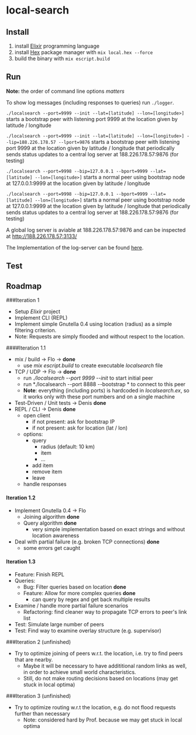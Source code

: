 # local-search

## Install 

1. install [Elixir](http://elixir-lang.org/install.html) programming language
2. install [Hex](https://hex.pm/) package manager with `mix local.hex --force`
3. build the binary with `mix escript.build`

## Run

**Note:** the order of command line options *matters*

To show log messages (including responses to queries) run `./logger`.

`./localsearch --port=9999 --init --lat=[latitude] --lon=[longitude>]` starts a bootstrap peer with listening port 9999 at the location given by latitude / longitude

`./localsearch --port=9999 --init --lat=[latitude] --lon=[longitude>] --lip=188.226.178.57 --lport=9876` starts a bootstrap peer with listening port 9999 at the location given by latitude / longitude that periodically sends status updates to a central log server at 188.226.178.57:9876 (for testing)

`./localsearch --port=9998 --bip=127.0.0.1 --bport=9999 --lat=[latitude] --lon=[longitude>]` starts a normal peer using bootstrap node at 127.0.0.1:9999 at the location given by latitude / longitude

`./localsearch --port=9998 --bip=127.0.0.1 --bport=9999 --lat=[latitude] --lon=[longitude>]` starts a normal peer using bootstrap node at 127.0.0.1:9999 at the location given by latitude / longitude that periodically sends status updates to a central log server at 188.226.178.57:9876 (for testing)

A global log server is aviable at 188.226.178.57:9876 and can be inspected at http://188.226.178.57:3133/

The Implementation of the log-server can be found [here](https://github.com/mhhf/localsearch-viz).

## Test



## Roadmap 
###Iteration 1

* Setup *Elixir* project
* Implement CLI (REPL)
* Implement simple Gnutella 0.4 using location (radius) as a simple filtering criterion.
* Note: Requests are simply flooded and without respect to the location.

####Iteration 1.1

* mix / build -> Flo -> **done** 
    * use *mix escript.build* to create executable *localsearch* file
* TCP / UDP -> Flo -> **done**
    * run *./localsearch --port 9999 --init* to start initial peer
    * run *./localsearch --port 8888 --bootstrap * to connect to this peer
    * **Note**: everything (including ports) is hardcoded in *localsearch.ex*, so it works only with these port numbers and on a single machine
* Test-Driven / Unit tests -> Denis **done**
* REPL / CLI -> Denis **done** 
    * open client
        * if not present: ask for bootstrap IP
        * if not present: ask for location (lat / lon) 
    * options: 
        * query
            - radius (default: 10 km)
            - item
            - ...
        * add item
        * remove item
        * leave
    * handle responses

#### Iteration 1.2

* Implement Gnutella 0.4 -> Flo
    * Joining algorithm **done**
    * Query algorithm **done**
        * very simple implementation based on exact strings and without location awareness 
* Deal with partial failure (e.g. broken TCP connections) **done**
    * some errors get caught    

#### Iteration 1.3

* Feature: Finish REPL
* Queries:
    * Bug: Filter queries based on location **done**
    * Feature: Allow for more complex queries **done**
        - can query by regex and get back multiple results
* Examine / handle more partial failure scenarios
    * Refactoring: find cleaner way to propagate TCP errors to peer's link list
* Test: Simulate large number of peers
* Test: Find way to examine overlay structure (e.g. supervisor)

###Iteration 2 (unfinished)

* Try to optimize joining of peers w.r.t. the location, i.e. try to find peers that are nearby.
    * Maybe it will be necessary to have addititional random links as well, in order to achieve small world characteristics.
    * Still, do not make routing decisions based on locations (may get stuck in local optima)

###Iteration 3 (unfinished)

* Try to optimize routing w.r.t the location, e.g. do not flood requests further than necessary
    * Note: considered hard by Prof. because we may get stuck in local optima
